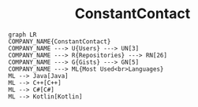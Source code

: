 <h1 align="center">ConstantContact</h1>

```mermaid
graph LR
COMPANY_NAME{ConstantContact}
COMPANY_NAME ---> U{Users} ---> UN[3]
COMPANY_NAME ---> R{Repositories} ---> RN[26]
COMPANY_NAME ---> G{Gists} ---> GN[5]
COMPANY_NAME ---> ML{Most Used<br>Languages}
ML --> Java[Java]
ML --> C++[C++]
ML --> C#[C#]
ML --> Kotlin[Kotlin]
```
